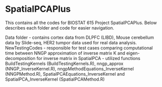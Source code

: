# SpatialPCAPlus
This contains all the codes for BIOSTAT 615 Project SpatialPCAPlus. Below describes each folder and code for easier navigation.

Data folder - contains cortex data from DLPFC (LIBD), Mouse cerebellum data by Slide-seq, HER2 tumpor data used for real data analysis.
NewTestingCodes - responsible for test cases comparing computational time between NNGP approximation of inverse matrix K and eigen-decomposition for inverse
                  matrix in SpatialPCA
                - utilized functions BuildTestingKernels (BuildTestingKernels.R), nngp_approx (NNGP_InverseKernel.R), nngpMethodEquations_InverseKernel (NNGPMethod.R), SpatialPCAEquations_InverseKernel and SpatialPCA_InverseKernel (SpatialPCAMethod.R)



